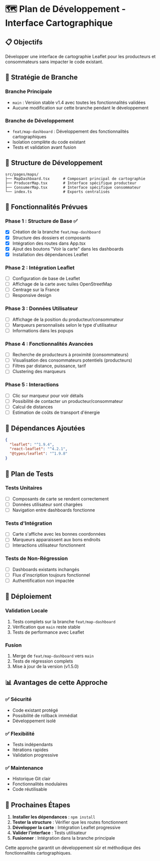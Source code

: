 # 🗺️ Plan de Développement - Interface Cartographique

## 📋 Objectifs

Développer une interface de cartographie Leaflet pour les producteurs et consommateurs sans impacter le code existant.

## 🌿 Stratégie de Branche

### Branche Principale
- `main` : Version stable v1.4 avec toutes les fonctionnalités validées
- Aucune modification sur cette branche pendant le développement

### Branche de Développement
- `feat/map-dashboard` : Développement des fonctionnalités cartographiques
- Isolation complète du code existant
- Tests et validation avant fusion

## 📁 Structure de Développement

```
src/pages/maps/
├── MapDashboard.tsx      # Composant principal de cartographie
├── ProducerMap.tsx       # Interface spécifique producteur
├── ConsumerMap.tsx       # Interface spécifique consommateur
└── index.ts              # Exports centralisés
```

## 🎯 Fonctionnalités Prévues

### Phase 1 : Structure de Base ✅
- [x] Création de la branche `feat/map-dashboard`
- [x] Structure des dossiers et composants
- [x] Intégration des routes dans App.tsx
- [x] Ajout des boutons "Voir la carte" dans les dashboards
- [x] Installation des dépendances Leaflet

### Phase 2 : Intégration Leaflet
- [ ] Configuration de base de Leaflet
- [ ] Affichage de la carte avec tuiles OpenStreetMap
- [ ] Centrage sur la France
- [ ] Responsive design

### Phase 3 : Données Utilisateur
- [ ] Affichage de la position du producteur/consommateur
- [ ] Marqueurs personnalisés selon le type d'utilisateur
- [ ] Informations dans les popups

### Phase 4 : Fonctionnalités Avancées
- [ ] Recherche de producteurs à proximité (consommateurs)
- [ ] Visualisation des consommateurs potentiels (producteurs)
- [ ] Filtres par distance, puissance, tarif
- [ ] Clustering des marqueurs

### Phase 5 : Interactions
- [ ] Clic sur marqueur pour voir détails
- [ ] Possibilité de contacter un producteur/consommateur
- [ ] Calcul de distances
- [ ] Estimation de coûts de transport d'énergie

## 🔧 Dépendances Ajoutées

```json
{
  "leaflet": "^1.9.4",
  "react-leaflet": "^4.2.1",
  "@types/leaflet": "^1.9.8"
}
```

## 🧪 Plan de Tests

### Tests Unitaires
- [ ] Composants de carte se rendent correctement
- [ ] Données utilisateur sont chargées
- [ ] Navigation entre dashboards fonctionne

### Tests d'Intégration
- [ ] Carte s'affiche avec les bonnes coordonnées
- [ ] Marqueurs apparaissent aux bons endroits
- [ ] Interactions utilisateur fonctionnent

### Tests de Non-Régression
- [ ] Dashboards existants inchangés
- [ ] Flux d'inscription toujours fonctionnel
- [ ] Authentification non impactée

## 🚀 Déploiement

### Validation Locale
1. Tests complets sur la branche `feat/map-dashboard`
2. Vérification que `main` reste stable
3. Tests de performance avec Leaflet

### Fusion
1. Merge de `feat/map-dashboard` vers `main`
2. Tests de régression complets
3. Mise à jour de la version (v1.5.0)

## 📊 Avantages de cette Approche

### ✅ Sécurité
- Code existant protégé
- Possibilité de rollback immédiat
- Développement isolé

### ✅ Flexibilité
- Tests indépendants
- Itérations rapides
- Validation progressive

### ✅ Maintenance
- Historique Git clair
- Fonctionnalités modulaires
- Code réutilisable

## 🎯 Prochaines Étapes

1. **Installer les dépendances** : `npm install`
2. **Tester la structure** : Vérifier que les routes fonctionnent
3. **Développer la carte** : Intégration Leaflet progressive
4. **Valider l'interface** : Tests utilisateur
5. **Fusionner** : Intégration dans la branche principale

Cette approche garantit un développement sûr et méthodique des fonctionnalités cartographiques.